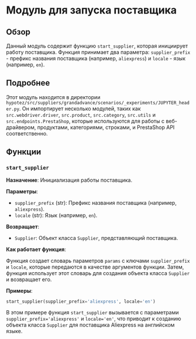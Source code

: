 # Модуль для запуска поставщика

## Обзор

Данный модуль содержит функцию `start_supplier`, которая инициирует работу поставщика. Функция принимает два параметра: `supplier_prefix` - префикс названия поставщика (например, `aliexpress`) и `locale` - язык (например, `en`).

## Подробнее

Этот модуль находится в директории `hypotez/src/suppliers/grandadvance/scenarios/_experiments/JUPYTER_header.py`. Он импортирует несколько модулей, таких как `src.webdriver.driver`, `src.product`, `src.category`, `src.utils` и `src.endpoints.PrestaShop`, которые используются для работы с веб-драйвером, продуктами, категориями, строками, и PrestaShop API соответственно.

## Функции

### `start_supplier`

**Назначение**: Инициализация работы поставщика.

**Параметры**:

- `supplier_prefix` (str): Префикс названия поставщика (например, `aliexpress`).
- `locale` (str): Язык (например, `en`).

**Возвращает**:

- `Supplier`: Объект класса `Supplier`, представляющий поставщика.

**Как работает функция**:

Функция создает словарь параметров `params` с ключами `supplier_prefix` и `locale`, которые передаются в качестве аргументов функции. Затем, функция использует этот словарь для создания объекта класса `Supplier` и возвращает его.

**Примеры**:

```python
start_supplier(supplier_prefix='aliexpress', locale='en')
```

В этом примере функция `start_supplier` вызывается с параметрами `supplier_prefix='aliexpress'` и `locale='en'`, что приводит к созданию объекта класса `Supplier` для поставщика Aliexpress на английском языке.